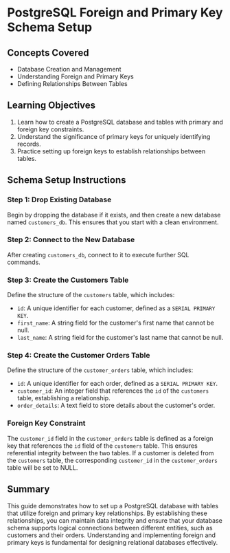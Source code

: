 # PostgreSQL Foreign and Primary Key Schema Setup

## Concepts Covered

- Database Creation and Management
- Understanding Foreign and Primary Keys
- Defining Relationships Between Tables

## Learning Objectives

1. Learn how to create a PostgreSQL database and tables with primary and foreign key constraints.
2. Understand the significance of primary keys for uniquely identifying records.
3. Practice setting up foreign keys to establish relationships between tables.

## Schema Setup Instructions

### Step 1: Drop Existing Database

Begin by dropping the database if it exists, and then create a new database named `customers_db`. This ensures that you start with a clean environment.

### Step 2: Connect to the New Database

After creating `customers_db`, connect to it to execute further SQL commands.

### Step 3: Create the Customers Table

Define the structure of the `customers` table, which includes:

- `id`: A unique identifier for each customer, defined as a `SERIAL PRIMARY KEY`.
- `first_name`: A string field for the customer's first name that cannot be null.
- `last_name`: A string field for the customer's last name that cannot be null.

### Step 4: Create the Customer Orders Table

Define the structure of the `customer_orders` table, which includes:

- `id`: A unique identifier for each order, defined as a `SERIAL PRIMARY KEY`.
- `customer_id`: An integer field that references the `id` of the `customers` table, establishing a relationship.
- `order_details`: A text field to store details about the customer's order.

### Foreign Key Constraint

The `customer_id` field in the `customer_orders` table is defined as a foreign key that references the `id` field of the `customers` table. This ensures referential integrity between the two tables. If a customer is deleted from the `customers` table, the corresponding `customer_id` in the `customer_orders` table will be set to NULL.

## Summary

This guide demonstrates how to set up a PostgreSQL database with tables that utilize foreign and primary key relationships. By establishing these relationships, you can maintain data integrity and ensure that your database schema supports logical connections between different entities, such as customers and their orders. Understanding and implementing foreign and primary keys is fundamental for designing relational databases effectively.
